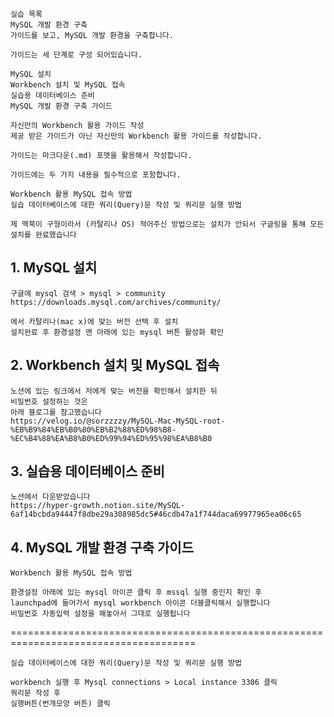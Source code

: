 ```
실습 목록
MySQL 개발 환경 구축
가이드를 보고, MySQL 개발 환경을 구축합니다.

가이드는 세 단계로 구성 되어있습니다.

MySQL 설치
Workbench 설치 및 MySQL 접속
실습용 데이터베이스 준비
MySQL 개발 환경 구축 가이드

자신만의 Workbench 활용 가이드 작성
제공 받은 가이드가 아닌 자신만의 Workbench 활용 가이드를 작성합니다.

가이드는 마크다운(.md) 포맷을 활용해서 작성합니다.

가이드에는 두 가지 내용을 필수적으로 포함합니다.

Workbench 활용 MySQL 접속 방법
실습 데이터베이스에 대한 쿼리(Query)문 작성 및 쿼리문 실행 방법
```



```
제 맥북이 구형이라서 (카탈리나 OS) 적어주신 방법으로는 설치가 안되서 구글링을 통해 모든 설치를 완료했습니다
```

## 1. MySQL 설치
```
구글에 mysql 검색 > mysql > community
https://downloads.mysql.com/archives/community/

에서 카탈리나(mac x)에 맞는 버전 선택 후 설치
설치완료 후 환경설정 맨 아래에 있는 mysql 버튼 활성화 확인
```
## 2. Workbench 설치 및 MySQL 접속
```
노션에 있는 링크에서 저에게 맞는 버전을 확인해서 설치한 뒤
비밀번호 설정하는 것은
아래 블로그를 참고했습니다
https://velog.io/@sorzzzzy/MySQL-Mac-MySQL-root-%EB%B9%84%EB%B0%80%EB%B2%88%ED%98%B8-%EC%B4%88%EA%B8%B0%ED%99%94%ED%95%98%EA%B8%B0
```
## 3. 실습용 데이터베이스 준비
```
노션에서 다운받았습니다
https://hyper-growth.notion.site/MySQL-6af14bcbda94447f8dbe29a308985dc5#46cdb47a1f744daca69977965ea06c65
```
## 4. MySQL 개발 환경 구축 가이드
```
Workbench 활용 MySQL 접속 방법
```
```
환경설정 아래에 있는 mysql 아이콘 클릭 후 mssql 실행 중인지 확인 후
launchpad에 들어가서 mysql workbench 아이콘 더블클릭해서 실행합니다
비밀번호 자동입력 설정을 해놓아서 그대로 실행됩니다
```
======================================================================================
```
실습 데이터베이스에 대한 쿼리(Query)문 작성 및 쿼리문 실행 방법
```
```
workbench 실행 후 Mysql connections > Local instance 3306 클릭
쿼리문 작성 후
실행버튼(번개모양 버튼) 클릭

```